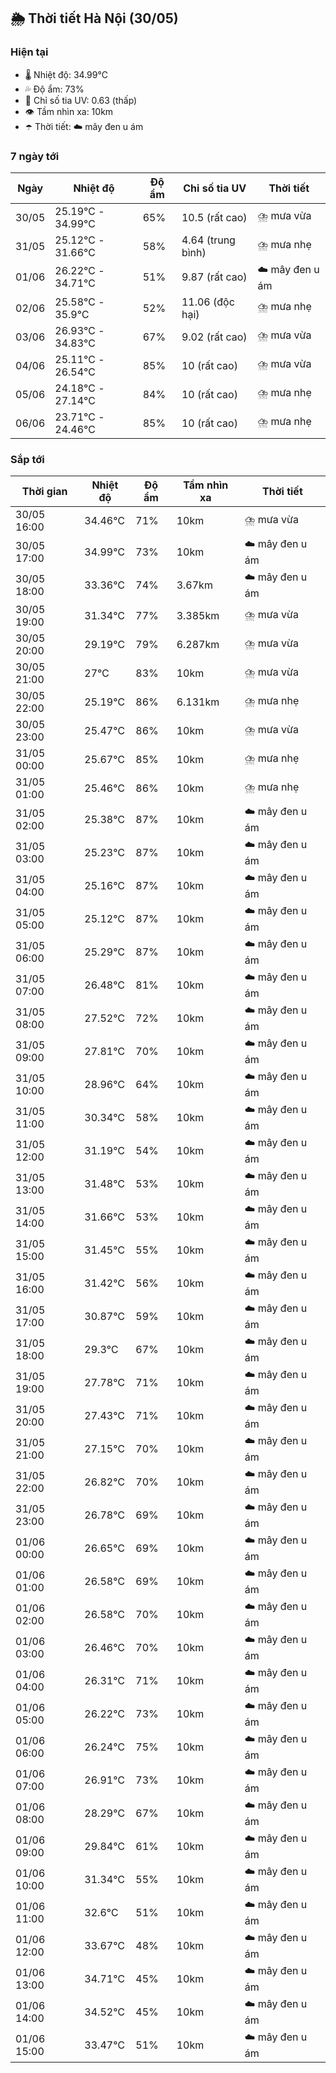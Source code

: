 ## 🌦️ Thời tiết Hà Nội (30/05)

### Hiện tại

- 🌡️ Nhiệt độ: 34.99℃
- 💦 Độ ẩm: 73%
- 🌟 Chỉ số tia UV: 0.63 (thấp)
- 👁️ Tầm nhìn xa: 10km
- ☂️ Thời tiết: ☁️ mây đen u ám

### 7 ngày tới

| Ngày | Nhiệt độ | Độ ẩm | Chỉ số tia UV | Thời tiết |
| --- | --- | --- | --- | --- |
| 30/05 | 25.19℃ - 34.99℃ | 65% | 10.5 (rất cao) | ⛈️ mưa vừa |
| 31/05 | 25.12℃ - 31.66℃ | 58% | 4.64 (trung bình) | ⛈️ mưa nhẹ |
| 01/06 | 26.22℃ - 34.71℃ | 51% | 9.87 (rất cao) | ☁️ mây đen u ám |
| 02/06 | 25.58℃ - 35.9℃ | 52% | 11.06 (độc hại) | ⛈️ mưa nhẹ |
| 03/06 | 26.93℃ - 34.83℃ | 67% | 9.02 (rất cao) | ⛈️ mưa vừa |
| 04/06 | 25.11℃ - 26.54℃ | 85% | 10 (rất cao) | ⛈️ mưa vừa |
| 05/06 | 24.18℃ - 27.14℃ | 84% | 10 (rất cao) | ⛈️ mưa nhẹ |
| 06/06 | 23.71℃ - 24.46℃ | 85% | 10 (rất cao) | ⛈️ mưa nhẹ |

### Sắp tới

| Thời gian | Nhiệt độ | Độ ẩm | Tầm nhìn xa | Thời tiết |
| --- | --- | --- | --- | --- |
| 30/05 16:00 | 34.46℃ | 71% | 10km | ⛈️ mưa vừa |
| 30/05 17:00 | 34.99℃ | 73% | 10km | ☁️ mây đen u ám |
| 30/05 18:00 | 33.36℃ | 74% | 3.67km | ☁️ mây đen u ám |
| 30/05 19:00 | 31.34℃ | 77% | 3.385km | ⛈️ mưa vừa |
| 30/05 20:00 | 29.19℃ | 79% | 6.287km | ⛈️ mưa vừa |
| 30/05 21:00 | 27℃ | 83% | 10km | ⛈️ mưa vừa |
| 30/05 22:00 | 25.19℃ | 86% | 6.131km | ⛈️ mưa nhẹ |
| 30/05 23:00 | 25.47℃ | 86% | 10km | ⛈️ mưa vừa |
| 31/05 00:00 | 25.67℃ | 85% | 10km | ⛈️ mưa nhẹ |
| 31/05 01:00 | 25.46℃ | 86% | 10km | ⛈️ mưa nhẹ |
| 31/05 02:00 | 25.38℃ | 87% | 10km | ☁️ mây đen u ám |
| 31/05 03:00 | 25.23℃ | 87% | 10km | ☁️ mây đen u ám |
| 31/05 04:00 | 25.16℃ | 87% | 10km | ☁️ mây đen u ám |
| 31/05 05:00 | 25.12℃ | 87% | 10km | ☁️ mây đen u ám |
| 31/05 06:00 | 25.29℃ | 87% | 10km | ☁️ mây đen u ám |
| 31/05 07:00 | 26.48℃ | 81% | 10km | ☁️ mây đen u ám |
| 31/05 08:00 | 27.52℃ | 72% | 10km | ☁️ mây đen u ám |
| 31/05 09:00 | 27.81℃ | 70% | 10km | ☁️ mây đen u ám |
| 31/05 10:00 | 28.96℃ | 64% | 10km | ☁️ mây đen u ám |
| 31/05 11:00 | 30.34℃ | 58% | 10km | ☁️ mây đen u ám |
| 31/05 12:00 | 31.19℃ | 54% | 10km | ☁️ mây đen u ám |
| 31/05 13:00 | 31.48℃ | 53% | 10km | ☁️ mây đen u ám |
| 31/05 14:00 | 31.66℃ | 53% | 10km | ☁️ mây đen u ám |
| 31/05 15:00 | 31.45℃ | 55% | 10km | ☁️ mây đen u ám |
| 31/05 16:00 | 31.42℃ | 56% | 10km | ☁️ mây đen u ám |
| 31/05 17:00 | 30.87℃ | 59% | 10km | ☁️ mây đen u ám |
| 31/05 18:00 | 29.3℃ | 67% | 10km | ☁️ mây đen u ám |
| 31/05 19:00 | 27.78℃ | 71% | 10km | ☁️ mây đen u ám |
| 31/05 20:00 | 27.43℃ | 71% | 10km | ☁️ mây đen u ám |
| 31/05 21:00 | 27.15℃ | 70% | 10km | ☁️ mây đen u ám |
| 31/05 22:00 | 26.82℃ | 70% | 10km | ☁️ mây đen u ám |
| 31/05 23:00 | 26.78℃ | 69% | 10km | ☁️ mây đen u ám |
| 01/06 00:00 | 26.65℃ | 69% | 10km | ☁️ mây đen u ám |
| 01/06 01:00 | 26.58℃ | 69% | 10km | ☁️ mây đen u ám |
| 01/06 02:00 | 26.58℃ | 70% | 10km | ☁️ mây đen u ám |
| 01/06 03:00 | 26.46℃ | 70% | 10km | ☁️ mây đen u ám |
| 01/06 04:00 | 26.31℃ | 71% | 10km | ☁️ mây đen u ám |
| 01/06 05:00 | 26.22℃ | 73% | 10km | ☁️ mây đen u ám |
| 01/06 06:00 | 26.24℃ | 75% | 10km | ☁️ mây đen u ám |
| 01/06 07:00 | 26.91℃ | 73% | 10km | ☁️ mây đen u ám |
| 01/06 08:00 | 28.29℃ | 67% | 10km | ☁️ mây đen u ám |
| 01/06 09:00 | 29.84℃ | 61% | 10km | ☁️ mây đen u ám |
| 01/06 10:00 | 31.34℃ | 55% | 10km | ☁️ mây đen u ám |
| 01/06 11:00 | 32.6℃ | 51% | 10km | ☁️ mây đen u ám |
| 01/06 12:00 | 33.67℃ | 48% | 10km | ☁️ mây đen u ám |
| 01/06 13:00 | 34.71℃ | 45% | 10km | ☁️ mây đen u ám |
| 01/06 14:00 | 34.52℃ | 45% | 10km | ☁️ mây đen u ám |
| 01/06 15:00 | 33.47℃ | 51% | 10km | ☁️ mây đen u ám |
